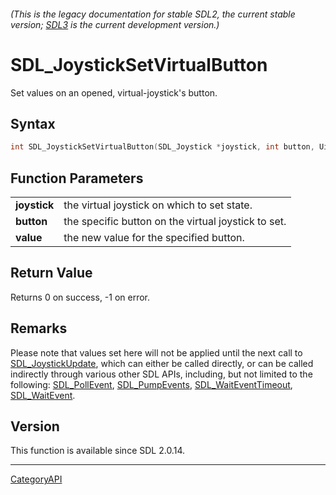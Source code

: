 ###### (This is the legacy documentation for stable SDL2, the current stable version; [SDL3](https://wiki.libsdl.org/SDL3/) is the current development version.)
# SDL_JoystickSetVirtualButton

Set values on an opened, virtual-joystick's button.

## Syntax

```c
int SDL_JoystickSetVirtualButton(SDL_Joystick *joystick, int button, Uint8 value);

```

## Function Parameters

|                  |                                                     |
| ---------------- | --------------------------------------------------- |
| **joystick**     | the virtual joystick on which to set state.         |
| **button**       | the specific button on the virtual joystick to set. |
| **value**        | the new value for the specified button.             |

## Return Value

Returns 0 on success, -1 on error.

## Remarks

Please note that values set here will not be applied until the next call to
[SDL_JoystickUpdate](SDL_JoystickUpdate.md), which can either be called
directly, or can be called indirectly through various other SDL APIs,
including, but not limited to the following:
[SDL_PollEvent](SDL_PollEvent.md), [SDL_PumpEvents](SDL_PumpEvents.md),
[SDL_WaitEventTimeout](SDL_WaitEventTimeout.md),
[SDL_WaitEvent](SDL_WaitEvent.md).

## Version

This function is available since SDL 2.0.14.

----
[CategoryAPI](CategoryAPI.md)
